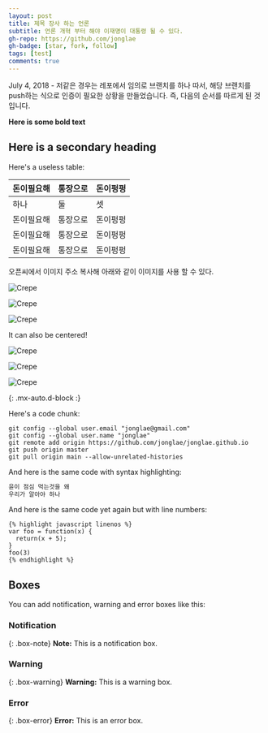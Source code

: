 ```yaml
---
layout: post
title: 제목 장사 하는 언론
subtitle: 언론 개혁 부터 해야 이재명이 대통령 될 수 있다.
gh-repo: https://github.com/jonglae
gh-badge: [star, fork, follow]
tags: [test]
comments: true
---
```


July 4, 2018 - 저같은 경우는 레포에서 임의로 브랜치를 하나 따서, 해당 브랜치를 push하는 식으로 인증이 필요한 상황을 만들었습니다. 즉, 다음의 순서를 따르게 된 것입니다.



**Here is some bold text**

## Here is a secondary heading

Here's a useless table:

| 돈이필요해 | 통장으로 | 돈이펑펑 |
| :------ |:--- | :--- |
| 하나 | 둘 | 셋 |
| 돈이필요해 | 통장으로 | 돈이펑펑 |
| 돈이필요해 | 통장으로 | 돈이펑펑 |
| 돈이필요해 | 통장으로 | 돈이펑펑 |


오픈씨에서 이미지 주소 복사해 아래와 같이 이미지를 사용 할 수 있다.

![Crepe](https://lh3.googleusercontent.com/MXiAReR1MaYsghi5WjZmrAlW_RvOSPwiv567f4_Gft2ZvtCq32bYydoeVSz5qDHOvG4x7rxME_2sIeR2ZYTvZifFwbMhWzKMcpprcg=s0)

![Crepe](https://lh3.googleusercontent.com/mElEW6C03rWSs0KLDFOKMUTCI_KGI_tIRTxPCtfVCEZgKuqcmXQxmKVMzF-7GfXUqNQUfPN0ogwGHIru7fGE-Hecmc6XpnKgLgmo=w600)

![Crepe](https://lh3.googleusercontent.com/XhBeCCyr1hrTgTfZ-tnxmeYHg-KsG98EHaiLhyywLuARMribV6XZ_bDilkTfg-OfB6cYisrRwUG9t8X9KC9lSexCI4L0v4vdpGcle4A=w600)

It can also be centered!

![Crepe](https://lh3.googleusercontent.com/6F28WcqjULwHvOJHLO6rQrlxLi0jNNLn5l2QmxSXoRAwEHYzJl7J8Uuy2sBVtBcwefSHexe1rN4MCBSTm1A4akgEuP4E0tXjF4MsHQ=s0)

![Crepe](https://lh3.googleusercontent.com/N5gTpbNSbxEKfEMfMad9uUN0AGgbArBXheREOJSzj2M37vk50hwxZhKoIqsaFw62JRJjp6DzH_n_Qx1Gh2p0TjgdT-9MPT2FeAbMgTs=w600)

![Crepe](https://lh3.googleusercontent.com/WUmxymrzcupa6xqBOaTXydc9PcKKcFlpX4NhUbHqJFYW1WvY_8SVx1CKW5LBFV8YK0xDOudZh9qwCn2y6UCz8uWSFyth6wWjLaYMoLw=w600)


{: .mx-auto.d-block :}

Here's a code chunk:

~~~
git config --global user.email "jonglae@gmail.com"
git config --global user.name "jonglae"
git remote add origin https://github.com/jonglae/jonglae.github.io
git push origin master
git pull origin main --allow-unrelated-histories
~~~

And here is the same code with syntax highlighting:

```javascript
윤이 점심 먹는것을 왜
우리가 알아야 하나 

```

And here is the same code yet again but with line numbers:
~~~
{% highlight javascript linenos %}
var foo = function(x) {
  return(x + 5);
}
foo(3)
{% endhighlight %}
~~~

## Boxes
You can add notification, warning and error boxes like this:

### Notification

{: .box-note}
**Note:** This is a notification box.

### Warning

{: .box-warning}
**Warning:** This is a warning box.

### Error

{: .box-error}
**Error:** This is an error box.
